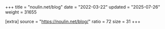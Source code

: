 +++
title = "noulin.net/blog"
date = "2022-03-22"
updated = "2025-07-26"
weight = 31655

[extra]
source = "https://noulin.net/blog/"
ratio = 72
size = 31
+++
